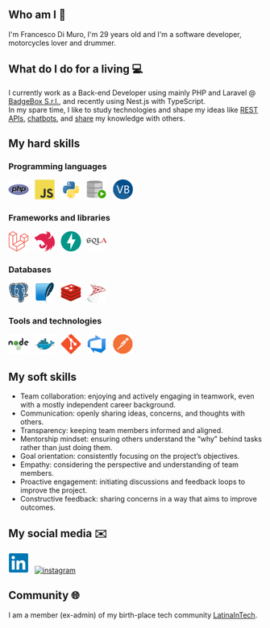 ## Who am I 🙋
I'm Francesco Di Muro, I'm 29 years old and I'm a software developer, motorcycles lover and drummer.

## What do I do for a living 💻
I currently work as a Back-end Developer using mainly PHP and Laravel @ [BadgeBox S.r.l.](https://www.badgebox.com/en/index.html), and recently using Nest.js with TypeScript.<br>
In my spare time, I like to study technologies and shape my ideas like [REST APIs](https://github.com/FrancescoDiMuro/iiot-rest-apis), [chatbots](https://github.com/FrancescoDiMuro/sample-assistant-bot), and [share](https://devm.io/php/how-laravel-helps-modernize-legacy-applications) my knowledge with others.

## My hard skills
### Programming languages
<p>
  <img src="https://raw.githubusercontent.com/devicons/devicon/master/icons/php/php-original.svg" alt="php" width="40" height="40"/>
  &nbsp;
  <img src="https://raw.githubusercontent.com/devicons/devicon/master/icons/javascript/javascript-original.svg" alt="javascript" width="40" height="40"/>
  &nbsp;
  <img src="https://raw.githubusercontent.com/devicons/devicon/master/icons/python/python-original.svg" alt="python" width="40" height="40"/>
  &nbsp;
  <img src="https://raw.githubusercontent.com/devicons/devicon/master/icons/sqldeveloper/sqldeveloper-original.svg" alt="sql" width="40" height="40"/>
  &nbsp;
  <img src="https://raw.githubusercontent.com/devicons/devicon/master/icons/visualbasic/visualbasic-original.svg" alt="visual-basic" width="40" height="40"/>
  &nbsp;
</p>

### Frameworks and libraries
<p>
  <img src="https://raw.githubusercontent.com/devicons/devicon/master/icons/laravel/laravel-original.svg" alt="laravel" width="40" height="40"/>
  &nbsp;
  <img src="https://raw.githubusercontent.com/devicons/devicon/master/icons/nestjs/nestjs-original.svg" alt="nestjs" width="40" height="40"/>
  &nbsp;
  <img src="https://raw.githubusercontent.com/devicons/devicon/master/icons/fastapi/fastapi-original.svg" alt="fastapi" width="40" height="40"/>
  &nbsp;
  <img src="https://raw.githubusercontent.com/devicons/devicon/master/icons/sqlalchemy/sqlalchemy-original.svg" alt="sqlalchemy" width="40" height="40"/>
  &nbsp;
</p>

### Databases
<p>
  <img src="https://raw.githubusercontent.com/devicons/devicon/master/icons/postgresql/postgresql-original.svg" alt="postgresql" width="40" height="40"/>
  &nbsp;
	<img src="https://raw.githubusercontent.com/devicons/devicon/master/icons/sqlite/sqlite-original.svg" alt="sqlite" width="40" height="40"/>
  &nbsp;
	<img src="https://raw.githubusercontent.com/devicons/devicon/master/icons/redis/redis-original.svg" alt="redis" width="40" height="40"/>
  &nbsp;
	<img src="https://raw.githubusercontent.com/devicons/devicon/master/icons/microsoftsqlserver/microsoftsqlserver-original.svg" alt="microsoft-sql-server" width="40" height="40"/>
  &nbsp;
</p>

### Tools and technologies
<p>
  <img src="https://raw.githubusercontent.com/devicons/devicon/master/icons/nodejs/nodejs-original-wordmark.svg" alt="node-js" width="40" height="40"/>
  &nbsp;
	<img src="https://raw.githubusercontent.com/devicons/devicon/master/icons/docker/docker-original.svg" alt="docker" width="40" height="40"/>
  &nbsp;
	<img src="https://raw.githubusercontent.com/devicons/devicon/master/icons/git/git-original.svg" alt="git" width="40" height="40"/>
  &nbsp;
	<img src="https://raw.githubusercontent.com/devicons/devicon/master/icons/azuredevops/azuredevops-original.svg" alt="azuredevops" width="40" height="40"/>
  &nbsp;
	<img src="https://raw.githubusercontent.com/devicons/devicon/master/icons/postman/postman-original.svg" alt="postman" width="40" height="40"/>
</p>

## My soft skills
- Team collaboration: enjoying and actively engaging in teamwork, even with a mostly independent career background.
- Communication: openly sharing ideas, concerns, and thoughts with others.
- Transparency: keeping team members informed and aligned.
- Mentorship mindset: ensuring others understand the “why” behind tasks rather than just doing them.
- Goal orientation: consistently focusing on the project’s objectives.
- Empathy: considering the perspective and understanding of team members.
- Proactive engagement: initiating discussions and feedback loops to improve the project.
- Constructive feedback: sharing concerns in a way that aims to improve outcomes.

## My social media ✉️
<a href="https://www.linkedin.com/in/francesco-di-muro/" target="_blank"><img src="https://raw.githubusercontent.com/devicons/devicon/master/icons/linkedin/linkedin-original.svg" alt="azuredevops" width="40" height="40"/></a>
&nbsp;
<a href="https://www.instagram.com/_francesco_di_muro_/" target="_blank"><img src="https://upload.wikimedia.org/wikipedia/commons/a/a5/Instagram_icon.png" alt="instagram" width="40" height="40"/></a>

## Community 🌐
I am a member (ex-admin) of my birth-place tech community [LatinaInTech](https://www.latinaintech.org/en).

<!---
FrancescoDiMuro/FrancescoDiMuro is a ✨ special ✨ repository because its `README.md` (this file) appears on your GitHub profile.
You can click the Preview link to take a look at your changes.
--->
